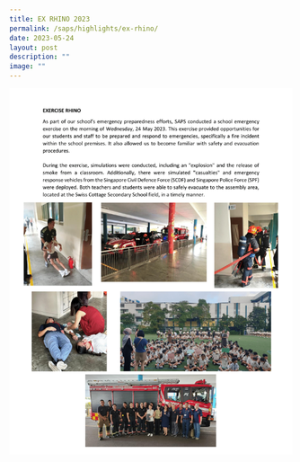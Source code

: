 ```yaml
---
title: EX RHINO 2023
permalink: /saps/highlights/ex-rhino/
date: 2023-05-24
layout: post
description: ""
image: ""
---
```

![](/images/Ex%20Rhino/ex%20rhino.png)